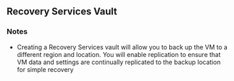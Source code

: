 ## Recovery Services Vault

### 

### Notes
* Creating a Recovery Services vault will allow you to back up the VM to a different region and location. You will enable replication to ensure that VM data and settings are continually replicated to the backup location for simple recovery